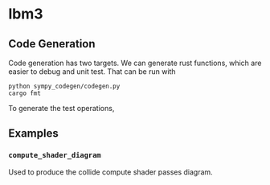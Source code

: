 # lbm3

## Code Generation

Code generation has two targets.
We can generate rust functions, which are easier to debug and unit test.
That can be run with
```
python sympy_codegen/codegen.py
cargo fmt
```

To generate the test operations, 

## Examples

### `compute_shader_diagram`

Used to produce the collide compute shader passes diagram.
